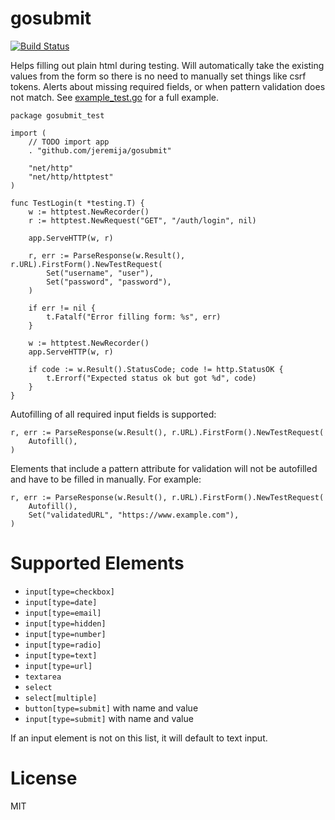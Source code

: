 # gosubmit

[![Build Status](https://travis-ci.com/jeremija/gosubmit.svg?branch=master)](https://travis-ci.com/jeremija/gosubmit)

Helps filling out plain html during testing. Will automatically take the
existing values from the form so there is no need to manually set things like
csrf tokens. Alerts about missing required fields, or when pattern validation
does not match. See [example_test.go](example_test.go) for a full example.

```golang
package gosubmit_test

import (
	// TODO import app
	. "github.com/jeremija/gosubmit"

	"net/http"
	"net/http/httptest"
)

func TestLogin(t *testing.T) {
	w := httptest.NewRecorder()
	r := httptest.NewRequest("GET", "/auth/login", nil)

	app.ServeHTTP(w, r)

	r, err := ParseResponse(w.Result(), r.URL).FirstForm().NewTestRequest(
		Set("username", "user"),
		Set("password", "password"),
	)

	if err != nil {
		t.Fatalf("Error filling form: %s", err)
	}

	w := httptest.NewRecorder()
	app.ServeHTTP(w, r)

	if code := w.Result().StatusCode; code != http.StatusOK {
		t.Errorf("Expected status ok but got %d", code)
	}
}
```

Autofilling of all required input fields is supported:

```golang
r, err := ParseResponse(w.Result(), r.URL).FirstForm().NewTestRequest(
	Autofill(),
)
```

Elements that include a pattern attribute for validation will not be autofilled
and have to be filled in manually. For example:

```golang
r, err := ParseResponse(w.Result(), r.URL).FirstForm().NewTestRequest(
	Autofill(),
	Set("validatedURL", "https://www.example.com"),
)
```

# Supported Elements

- `input[type=checkbox]`
- `input[type=date]`
- `input[type=email]`
- `input[type=hidden]`
- `input[type=number]`
- `input[type=radio]`
- `input[type=text]`
- `input[type=url]`
- `textarea`
- `select`
- `select[multiple]`
- `button[type=submit]` with name and value
- `input[type=submit]` with name and value

If an input element is not on this list, it will default to text input.

# License

MIT
